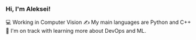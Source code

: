 ### Hi, I'm Aleksei!

💻    Working in Computer Vision
✍️  My main languages are Python and C++
🌱  I'm on track with learning more about DevOps and ML.
